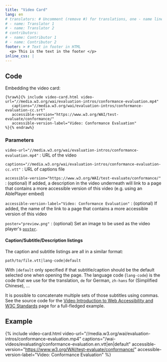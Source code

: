 ```yaml
---
title: "Video Card"
lang: en
# translators: # Uncomment (remove #) for translations, one - name line per translator.
# - name: Translator 1
# - name: Translator 2
# contributors:
# - name: Contributor 1
# - name: Contributor 2
footer: > # Text in footer in HTML
  <p> This is the text in the footer </p>
inline_css: |
---
```


## Code

Embedding the video card:

```liquid
{%raw%}{% include video-card.html video-url="//media.w3.org/wai/evaluation-intros/conformance-evaluation.mp4"
   captions="//media.w3.org/wai/evaluation-intros/conformance-evaluation-cc.srt"
   accessible-version="https://www.w3.org/WAI/test-evaluate/conformance/"
   accessible-version-label="Video: Conformance Evaluation"
%}{% endraw%}
```

### Parameters

`video-url="//media.w3.org/wai/evaluation-intros/conformance-evaluation.mp4"`
: URL of the video

`captions="//media.w3.org/wai/evaluation-intros/conformance-evaluation-cc.vtt"`
: URL of captions file

`accessible-version="https://www.w3.org/WAI/test-evaluate/conformance/"`
: (optional) If added, a description in the video underneath will link to a page that contains a more accessible version of this video (e.g. using an AblePlayer embed)

`accessible-version-label="Video: Conformance Evaluation"`
: (optional) If added, the name of the link to a page that contains a more accessible version of this video

`poster="preview.png"`
: (optional) Set an image to be used as the video player's [`poster`](https://html.spec.whatwg.org/dev/media.html#attr-video-poster).

#### Caption/Subtitle/Description listings

The caption and subtitle listings are all in a similar format:

```
path/to/file.vtt|lang-code|default
```

With `|default` only specified if that subtitle/caption should be the default selected one when opening the page. The language code (`lang-code`) is the code that we use for the translation, `de` for German, `zh-hans` for (Simplified Chinese), …

It is possible to concatenate multiple sets of those subtitles using commas. See the source code for the [Video Introduction to Web Accessibility and W3C Standards](https://www.w3.org/WAI/videos/standards-and-benefits/) page for a full-fledged example.

## Example

{% include video-card.html video-url="//media.w3.org/wai/evaluation-intros/conformance-evaluation.mp4"
    captions="/wai-videos/evaluating/conformance-evaluation.en.vtt|en|default"
    accessible-version="https://www.w3.org/WAI/test-evaluate/conformance/"
    accessible-version-label="Video: Conformance Evaluation"
%}
